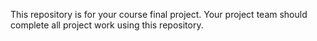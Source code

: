 This repository is for your course final project. Your project team
should complete all project work using this repository.
